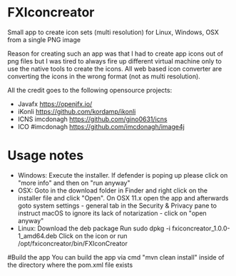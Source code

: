 # FXIconcreator
Small app to create icon sets (multi resolution) for Linux, Windows, OSX from a single PNG image

Reason for creating such an app was that I had to create app icons out of png files but I was tired to always fire up different virtual machine only to use the native tools to create the icons. All web based icon converter are converting the icons in the wrong format (not as multi resolution).

All the credit goes to the following opensource projects:
- Javafx https://openjfx.io/
- iKonli https://github.com/kordamp/ikonli
- ICNS imcdonagh https://github.com/gino0631/icns
- ICO #imcdonagh https://github.com/imcdonagh/image4j

# Usage notes
- Windows: Execute the installer. If defender is poping up please click on "more info" and then on "run anyway"
- OSX: Goto in the download folder in Finder and right click on the installer file and click "Open". On OSX 11.x open the app and afterwards goto system settings - general tab in the Security & Privacy pane to instruct macOS to ignore its lack of notarization - click on "open anyway"
- Linux:
Download the deb package
Run sudo dpkg -i fxiconcreator_1.0.0-1_amd64.deb
Click on the icon or run /opt/fxiconcreator/bin/FXIconCreator

#Build the app
You can build the app via cmd "mvn clean install" inside of the directory where the pom.xml file exists
